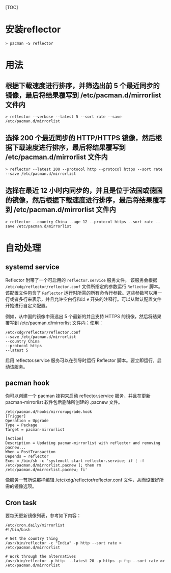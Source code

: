 [TOC]

# 安装reflector
```
> pacman -S reflector
```

# 用法
## 根据下载速度进行排序，并筛选出前 5 个最近同步的镜像，最后将结果覆写到 /etc/pacman.d/mirrorlist 文件内
```
> reflector --verbose --latest 5 --sort rate --save /etc/pacman.d/mirrorlist
```

## 选择 200 个最近同步的 HTTP/HTTPS 镜像，然后根据下载速度进行排序，最后将结果覆写到 /etc/pacman.d/mirrorlist 文件内
```
> reflector --latest 200 --protocol http --protocol https --sort rate --save /etc/pacman.d/mirrorlist
```

## 选择在最近 12 小时内同步的，并且是位于法国或德国的镜像，然后根据下载速度进行排序，最后将结果覆写到 /etc/pacman.d/mirrorlist 文件内
```
> reflector --country China --age 12 --protocol https --sort rate --save /etc/pacman.d/mirrorlist
```

# 自动处理
## systemd service
Reflector 附带了一个可启用的 `reflector.service` 服务文件。
该服务会根据 `/etc/xdg/reflector/reflector.conf` 文件所指定的参数运行 `Reflector` 脚本。该配置文件包含了 `Reflector` 运行时所需的所有命令行参数。这些参数可以用一行或者多行来表示，并且允许空白行和以 `#` 开头的注释行。可以从默认配置文件开始进行自定义配置。

例如，从中国的镜像中筛选出 5 个最新的并且支持 HTTPS 的镜像，然后将结果覆写到 /etc/pacman.d/mirrorlist 文件内；使用：
```
/etc/xdg/reflector/reflector.conf
--save /etc/pacman.d/mirrorlist
--country China
--protocol https
--latest 5
```
启用 reflector.service 服务可以在引导时运行 Reflector 脚本。要立即运行，启动该服务。

## pacman hook
你可以创建一个 pacman 挂钩来启动 reflector.service 服务，并且在更新 pacman-mirrorlist 软件包后删除所创建的 .pacnew 文件。
```
/etc/pacman.d/hooks/mirrorupgrade.hook
[Trigger]
Operation = Upgrade
Type = Package
Target = pacman-mirrorlist

[Action]
Description = Updating pacman-mirrorlist with reflector and removing pacnew...
When = PostTransaction
Depends = reflector
Exec = /bin/sh -c 'systemctl start reflector.service; if [ -f /etc/pacman.d/mirrorlist.pacnew ]; then rm /etc/pacman.d/mirrorlist.pacnew; fi'
```
像服务一节所说那样编辑 /etc/xdg/reflector/reflector.conf 文件，从而设置好所需的镜像选项。

## Cron task
要每天更新镜像列表，参考如下内容：
```
/etc/cron.daily/mirrorlist
#!/bin/bash

# Get the country thing
/usr/bin/reflector -c "India" -p http --sort rate > /etc/pacman.d/mirrorlist

# Work through the alternatives
/usr/bin/reflector -p http  --latest 20 -p https -p ftp --sort rate >> /etc/pacman.d/mirrorlist
```
